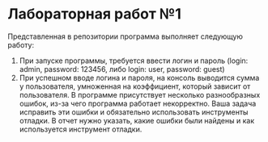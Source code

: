 # Лабораторная работ №1
Представленная в репозитории программа выполняет следующую работу:
  1. При запуске программы, требуется ввести логин и пароль (login: admin, password: 123456, либо login: user, password: guest)
  2. При успешном вводе логина и пароля, на консоль выводится сумма у пользователя, умноженная на коэффициент, который зависит от пользователя.
  В программе присутствует несколько разнообразных ошибок, из-за чего программа работает некорректно. Ваша задача исправить эти ошибки и обязательно использовать инструменты отладки.
  В отчет нужно указать, какие ошибки были найдены и как используется инструмент отладки.
